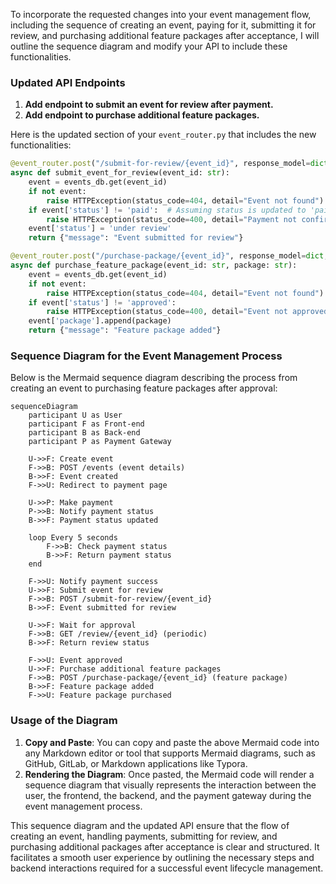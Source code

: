 To incorporate the requested changes into your event management flow, including the sequence of creating an event, paying for it, submitting it for review, and purchasing additional feature packages after acceptance, I will outline the sequence diagram and modify your API to include these functionalities.

### Updated API Endpoints

1. **Add endpoint to submit an event for review after payment.**
2. **Add endpoint to purchase additional feature packages.**

Here is the updated section of your `event_router.py` that includes the new functionalities:

```python
@event_router.post("/submit-for-review/{event_id}", response_model=dict, tags=["event"])
async def submit_event_for_review(event_id: str):
    event = events_db.get(event_id)
    if not event:
        raise HTTPException(status_code=404, detail="Event not found")
    if event['status'] != 'paid':  # Assuming status is updated to 'paid' once payment is confirmed
        raise HTTPException(status_code=400, detail="Payment not confirmed for event")
    event['status'] = 'under review'
    return {"message": "Event submitted for review"}

@event_router.post("/purchase-package/{event_id}", response_model=dict, tags=["event"])
async def purchase_feature_package(event_id: str, package: str):
    event = events_db.get(event_id)
    if not event:
        raise HTTPException(status_code=404, detail="Event not found")
    if event['status'] != 'approved':
        raise HTTPException(status_code=400, detail="Event not approved for additional features")
    event['package'].append(package)
    return {"message": "Feature package added"}
```

### Sequence Diagram for the Event Management Process

Below is the Mermaid sequence diagram describing the process from creating an event to purchasing feature packages after approval:

```mermaid
sequenceDiagram
    participant U as User
    participant F as Front-end
    participant B as Back-end
    participant P as Payment Gateway

    U->>F: Create event
    F->>B: POST /events (event details)
    B->>F: Event created
    F->>U: Redirect to payment page

    U->>P: Make payment
    P->>B: Notify payment status
    B->>F: Payment status updated

    loop Every 5 seconds
        F->>B: Check payment status
        B->>F: Return payment status
    end

    F->>U: Notify payment success
    U->>F: Submit event for review
    F->>B: POST /submit-for-review/{event_id}
    B->>F: Event submitted for review

    U->>F: Wait for approval
    F->>B: GET /review/{event_id} (periodic)
    B->>F: Return review status

    F->>U: Event approved
    U->>F: Purchase additional feature packages
    F->>B: POST /purchase-package/{event_id} (feature package)
    B->>F: Feature package added
    F->>U: Feature package purchased
```

### Usage of the Diagram

1. **Copy and Paste**: You can copy and paste the above Mermaid code into any Markdown editor or tool that supports Mermaid diagrams, such as GitHub, GitLab, or Markdown applications like Typora.
2. **Rendering the Diagram**: Once pasted, the Mermaid code will render a sequence diagram that visually represents the interaction between the user, the frontend, the backend, and the payment gateway during the event management process.

This sequence diagram and the updated API ensure that the flow of creating an event, handling payments, submitting for review, and purchasing additional packages after acceptance is clear and structured. It facilitates a smooth user experience by outlining the necessary steps and backend interactions required for a successful event lifecycle management.